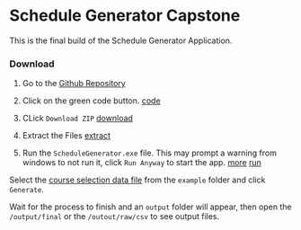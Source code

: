 # Schedule Generator Capstone

This is the final build of the Schedule Generator Application.

### Download

1. Go to the [Github Repository](https://github.com/SowinskiBraeden/ScheduleGeneratorEXE)

2. Click on the green code button.
[code](/example_images/code.png)

3. CLick ` Download ZIP `
[download](/example_images/download.png)

4. Extract the Files
[extract](/example_images/extract.png)

5. Run the ` ScheduleGenerator.exe ` file. This may prompt a warning from windows to not run it, click ` Run Anyway ` to start the app.
[more](/example_images/more-info.png)
[run](/example_images/run.png)

Select the [course selection data file](/example/course_selection_data_example.csv) from the ` example ` folder and click ` Generate `.

Wait for the process to finish and an ` output ` folder will appear, then open the ` /output/final ` or the ` /outout/raw/csv ` to see output files.
